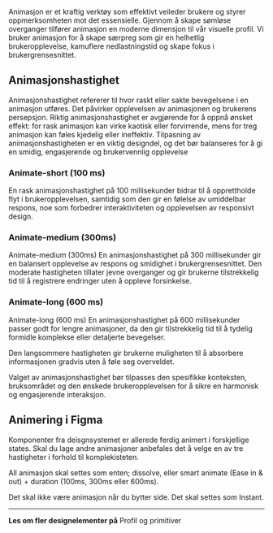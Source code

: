 <PageHeader title="Animasjoner" imagePath="designer" />

Animasjon er et kraftig verktøy som effektivt veileder brukere og styrer oppmerksomheten mot det essensielle. Gjennom å skape sømløse overganger tilfører animasjon en moderne dimensjon til vår visuelle profil. Vi bruker animasjon for å skape særpreg som gir en helhetlig brukeropplevelse, kamuflere nedlastningstid og skape fokus i brukergrensesnittet.

## Animasjonshastighet

Animasjonshastighet refererer til hvor raskt eller sakte bevegelsene i en animasjon utføres. Det påvirker opplevelsen av animasjonen og brukerens persepsjon. Riktig animasjonshastighet er avgjørende for å oppnå ønsket effekt: for rask animasjon kan virke kaotisk eller forvirrende, mens for treg animasjon kan føles kjedelig eller ineffektiv. Tilpasning av animasjonshastigheten er en viktig designdel, og det bør balanseres for å gi en smidig, engasjerende og brukervennlig opplevelse

### Animate-short (100 ms)

En rask animasjonshastighet på 100 millisekunder bidrar til å opprettholde flyt i brukeropplevelsen, samtidig som den gir en følelse av umiddelbar respons, noe som forbedrer interaktiviteten og opplevelsen av responsivt design.

### Animate-medium (300ms)

Animate-medium (300ms)
En animasjonshastighet på 300 millisekunder gir en balansert opplevelse av respons og smidighet i brukergrensesnittet. Den moderate hastigheten tillater jevne overganger og gir brukerne tilstrekkelig tid til å registrere endringer uten å oppleve forsinkelse.

### Animate-long (600 ms)

Animate-long (600 ms)
En animasjonshastighet på 600 millisekunder passer godt for lengre animasjoner, da den gir tilstrekkelig tid til å tydelig formidle komplekse eller detaljerte bevegelser.

Den langsommere hastigheten gir brukerne muligheten til å absorbere informasjonen gradvis uten å føle seg overveldet.

Valget av animasjonshastighet bør tilpasses den spesifikke konteksten, bruksområdet og den ønskede brukeropplevelsen for å sikre en harmonisk og engasjerende interaksjon.

## Animering i Figma

Komponenter fra deisgnsystemet er allerede ferdig animert i forskjellige states. Skal du lage andre animasjoner anbefales det å velge en av tre hastigheter i forhold til komplekisteten.

All animasjon skal settes som enten; dissolve, eller smart animate (Ease in & out) + duration (100ms, 300ms eller 600ms).

<nve-alert open>
  <nve-icon slot="icon" name="info"></nve-icon>
    Det skal ikke være animasjon når du bytter side. Det skal settes som Instant.

</nve-alert>

<hr>

**Les om fler designelementer på**
<nve-button variant="neutral" href="https://nve.frontify.com/document/397706#/introduksjon/designsystem"><nve-icon name="open_in_new" slot="suffix"></nve-icon>Profil og primitiver</nve-button>
